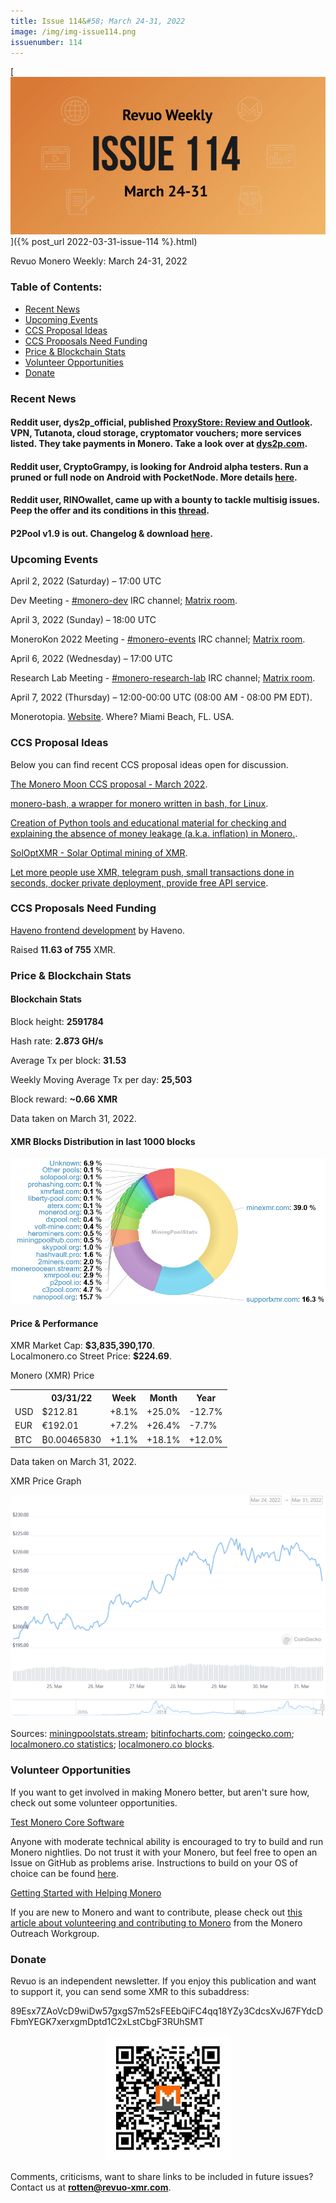 ```yaml
---
title: Issue 114&#58; March 24-31, 2022
image: /img/img-issue114.png
issuenumber: 114
---
```

[<img src="/img/img-issue114.png" alt="Revuo Monero Weekly #114 Slide" class="img-lead">]({% post_url 2022-03-31-issue-114 %}.html)

<p class="text-lead">Revuo Monero Weekly: March 24-31, 2022</p>
<!--more-->

<h3>Table of Contents:</h3>
<ul class="contents">
    <li><a href="#news">Recent News</a></li>
    <li><a href="#events">Upcoming Events</a></li>
    <li><a href="#ideas">CCS Proposal Ideas</a></li>
    <li><a href="#proposals">CCS Proposals Need Funding</a></li>
    <li><a href="#stats">Price & Blockchain Stats</a></li>
    <li><a href="#volunteer">Volunteer Opportunities</a></li>
    <li><a href="#donate">Donate</a></li>
</ul>

<h3 id="news">Recent News</h3>

<div class="newsbyte">
    <h4>Reddit user, dys2p_official, published <a href="https://teddit.adminforge.de/r/dys2p/comments/tnrsxc/en_proxystore_review_and_outlook/" target="_blank">ProxyStore: Review and Outlook</a>. VPN, Tutanota, cloud storage, cryptomator vouchers; more services listed. They take payments in Monero. Take a look over at <a href="https://dys2p.com/en/index.html" target="_blank">dys2p.com</a>.</h4>
</div>

<div class="newsbyte">
    <h4>Reddit user, CryptoGrampy, is looking for Android alpha testers. Run a pruned or full node on Android with PocketNode. More details <a href="https://teddit.adminforge.de/r/Monero/comments/tqba4l/android_pocketnode_any_android_users_want_to/" target="_blank">here</a>.</h4>
</div>

<div class="newsbyte">
    <h4>Reddit user, RINOwallet, came up with a bounty to tackle multisig issues. Peep the offer and its conditions in this <a href="https://teddit.adminforge.de/r/Monero/comments/tqj5r6/lets_fix_multisig_rino_offering_10000_completion/" target="_blank">thread</a>.</h4>
</div>

<div class="newsbyte">
    <h4>P2Pool v1.9 is out. Changelog & download <a href="https://github.com/SChernykh/p2pool/releases/tag/v1.9" target="_blank">here</a>.</h4>
</div>

<h3 id="events">Upcoming Events</h3>

<div class="event">
    <p class="date" markdown="1">April 2, 2022 (Saturday) – 17:00 UTC</p>
    <p markdown="1">Dev Meeting - <a href="irc://irc.libera.chat/#monero-dev" target="_blank">#monero-dev</a> IRC channel; <a href="https://matrix.to/#/#monero-dev:monero.social" target="_blank">Matrix room</a>.</p>
</div>

<div class="event">
    <p class="date" markdown="1">April 3, 2022 (Sunday) – 18:00 UTC</p>
    <p markdown="1">MoneroKon 2022 Meeting - <a href="irc://irc.libera.chat/#monero-events" target="_blank">#monero-events</a> IRC channel; <a href="https://matrix.to/#/#monero-events:monero.social" target="_blank">Matrix room</a>.</p>
</div>

<div class="event">
    <p class="date" markdown="1">April 6, 2022 (Wednesday) – 17:00 UTC</p>
    <p markdown="1">Research Lab Meeting - <a href="irc://irc.libera.chat/#monero-research-lab" target="_blank">#monero-research-lab</a> IRC channel; <a href="https://matrix.to/#/#monero-research-lab:monero.social" target="_blank">Matrix room</a>.</p>
</div>

<div class="event">
    <p class="date" markdown="1">April 7, 2022 (Thursday) – 12:00-00:00 UTC (08:00 AM - 08:00 PM EDT).</p>
    <p markdown="1">Monerotopia. <a href="https://monerotopia.com/" target="_blank">Website</a>. Where? Miami Beach, FL. USA.</p>
</div>

<h3 id="ideas">CCS Proposal Ideas</h3>

<p>Below you can find recent CCS proposal ideas open for discussion.</p>

<div class="proposal">
<p><a href="https://repo.getmonero.org/monero-project/ccs-proposals/-/merge_requests/294" target="_blank">The Monero Moon CCS proposal - March 2022</a>.</p>
</div>

<div class="proposal">
<p><a href="https://repo.getmonero.org/monero-project/ccs-proposals/-/merge_requests/297" target="_blank">monero-bash, a wrapper for monero written in bash, for Linux</a>.</p>
</div>

<div class="proposal">
<p><a href="https://repo.getmonero.org/monero-project/ccs-proposals/-/merge_requests/298" target="_blank">Creation of Python tools and educational material for checking and explaining the absence of money leakage (a.k.a. inflation) in Monero.</a>.</p>
</div>

<div class="proposal">
<p><a href="https://repo.getmonero.org/monero-project/ccs-proposals/-/merge_requests/299" target="_blank">SolOptXMR - Solar Optimal mining of XMR</a>.</p>
</div>

<div class="proposal">
<p><a href="https://repo.getmonero.org/monero-project/ccs-proposals/-/merge_requests/300" target="_blank">Let more people use XMR, telegram push, small transactions done in seconds, docker private deployment, provide free API service</a>.</p>
</div>

<h3 id="proposals">CCS Proposals Need Funding</h3>

<div class="proposal">
    <p><a href="https://ccs.getmonero.org/proposals/haveno-frontend.html" target="_blank">Haveno frontend development</a> by Haveno.</p>
    <p>Raised <b>11.63 of 755</b> XMR.</p>
</div>

<h3 id="stats">Price & Blockchain Stats</h3>

<h4 class="stat">Blockchain Stats</h4>

<div class="bcstats">
    <p>Block height: <b>2591784</b></p>
    <p>Hash rate: <b>2.873 GH/s</b></p>
    <p>Average Tx per block: <b>31.53</b></p>
    <p>Weekly Moving Average Tx per day: <b>25,503</b></p>
    <p>Block reward: <b>~0.66 XMR</b></p>
</div>
<p class="note">Data taken on March 31, 2022.</p>

<h4 class="stat">XMR Blocks Distribution in last 1000 blocks</h4>
<p><img src="/img/hashrate-pool-distribution-0331.png" alt="Hashrate Pool Distribution Pie Chart"/></p>

<h4 class="stat" id="price-stat">Price & Performance</h4>

<div class="price-intro">XMR Market Cap: <b>$3,835,390,170</b>.<br/>Localmonero.co Street Price: <b>$224.69</b>.</div>

<p class="table-title">Monero (XMR) Price</p>
<table class="price-table">
  <tr class="row1">
    <th></th>
    <th>03/31/22</th>
    <th>Week</th>
    <th>Month</th>
    <th>Year</th>
  </tr>
  <tr>
    <td data-th="XMR to">USD</td>
    <td data-th="03/31/22">$212.81</td>
    <td data-th="Week" class="green">+8.1%</td>
    <td data-th="Month" class="green">+25.0%</td>
    <td data-th="Year" class="red">-12.7%</td>
  </tr>
  <tr class="row3">
    <td data-th="XMR to">EUR</td>
    <td data-th="03/31/22">€192.01</td>
    <td data-th="Week" class="green">+7.2%</td>
    <td data-th="Month" class="green">+26.4%</td>
    <td data-th="Year" class="red">-7.7%</td>
  </tr>
  <tr>
    <td data-th="XMR to">BTC</td>
    <td data-th="03/31/22">₿0.00465830</td>
    <td data-th="Week" class="green">+1.1%</td>
    <td data-th="Month" class="green">+18.1%</td>
    <td data-th="Year" class="green">+12.0%</td>
  </tr>
</table>
<p class="note">Data taken on March 31, 2022.</p>

<p class="table-title">XMR Price Graph</p>

![XMR Price Graph 03/24/22-03/31/22](/img/weekly-chart-0331.png "XMR Price Graph 03/24/22-03/31/22") 

Sources: <a href="https://miningpoolstats.stream/monero" target="_blank">miningpoolstats.stream</a>; <a href="https://bitinfocharts.com/monero/" target="_blank">bitinfocharts.com</a>; <a href="https://www.coingecko.com/en/coins/monero" target="_blank">coingecko.com</a>; <a href="https://localmonero.co/statistics" target="_blank">localmonero.co statistics</a>; <a href="https://localmonero.co/blocks" target="_blank">localmonero.co blocks</a>.

<h3 id="volunteer">Volunteer Opportunities</h3>

<p>If you want to get involved in making Monero better, but aren't sure how, check out some volunteer opportunities.</p>

<div class="newsbyte">
    <p class="date"><a href="https://github.com/monero-project/monero" target="_blank">Test Monero Core Software</a></p>
    <p>Anyone with moderate technical ability is encouraged to try to build and run Monero nightlies. Do not trust it with your Monero, but feel free to open an Issue on GitHub as problems arise. Instructions to build on your OS of choice can be found <a href="https://github.com/monero-project/monero#compiling-monero-from-source" target="_blank">here</a>. </p>
</div>

<div class="newsbyte">
    <p class="date"><a href="https://github.com/monero-project/monero" target="_blank">Getting Started with Helping Monero</a></p>
    <p>If you are new to Monero and want to contribute, please check out <a href="https://www.monerooutreach.org/stories/getting-started-helping-monero.php" target="_blank">this article about volunteering and contributing to Monero</a> from the Monero Outreach Workgroup. </p>
</div>

<h3 id="donate">Donate</h3>

<p markdown="1">Revuo is an independent newsletter. If you enjoy this publication and want to support it, you can send some XMR to this subaddress:</p>

<p class="address" markdown="1">89Esx7ZAoVcD9wiDw57gxgS7m52sFEEbQiFC4qq18YZy3CdcsXvJ67FYdcDFbmYEGK7xerxgmDptd1C2xLstCbgF3RUhSMT</p>

<p><center><a href="monero:89Esx7ZAoVcD9wiDw57gxgS7m52sFEEbQiFC4qq18YZy3CdcsXvJ67FYdcDFbmYEGK7xerxgmDptd1C2xLstCbgF3RUhSMT" class="qr"><img src="/img/donate-monero.jpg" style="max-width: 200px;"/></a></center></p>

Comments, criticisms, want to share links to be included in future issues? Contact us at **rotten@revuo-xmr.com**.
